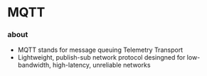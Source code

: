 # MQTT

### about

- MQTT stands for message queuing Telemetry Transport
- Lightweight, publish-sub network protocol desingned for low-bandwidth, high-latency, unreliable networks